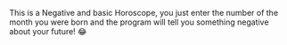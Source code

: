 This is a Negative and basic Horoscope, you just enter the number of the month you were born and the program will tell you something negative about your future! 😂

